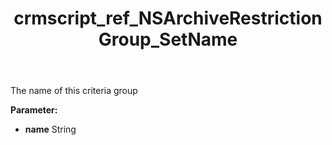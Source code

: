 ﻿---
title: crmscript_ref_NSArchiveRestrictionGroup_SetName
description: NSArchiveRestrictionGroup.SetName(String name)
intellisense: NSArchiveRestrictionGroup.SetName
keywords: NSArchiveRestrictionGroup, GetName
so.topic: reference
---

The name of this criteria group

**Parameter:** 
 - **name** String

